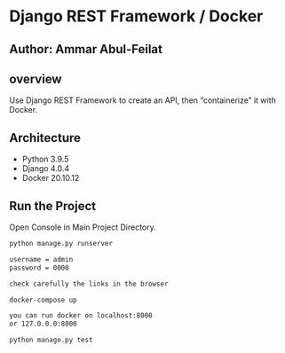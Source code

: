 # Django REST Framework / Docker

## **Author: Ammar Abul-Feilat**

## overview

Use Django REST Framework to create an API, then “containerize” it with Docker.

## Architecture

- Python 3.9.5
- Django 4.0.4
- Docker 20.10.12

## Run the Project

Open Console in Main Project Directory.

```md
python manage.py runserver

username = admin
password = 0000

check carefully the links in the browser

docker-compose up

you can run docker on localhost:8000  
or 127.0.0.0:8000

python manage.py test
```
